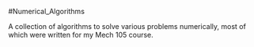 #Numerical_Algorithms

A collection of algorithms to solve various problems numerically, most of which were written for my Mech 105 course.
